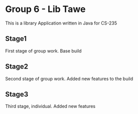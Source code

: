 # Group 6 - Lib Tawe
This is a library Application written in Java for CS-235

## Stage1

First stage of group work. Base build

## Stage2

Second stage of group work. Added new features to the build

## Stage3

Third stage, individual. Added new features
